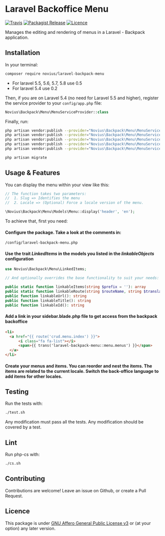# Laravel Backoffice Menu
[![Travis](https://img.shields.io/travis/novius/laravel-backpack-menu.svg?maxAge=1800&style=flat-square)](https://travis-ci.org/novius/laravel-backpack-menu)
[![Packagist Release](https://img.shields.io/packagist/v/novius/laravel-backpack-menu.svg?maxAge=1800&style=flat-square)](https://packagist.org/packages/novius/laravel-backpack-menu)
[![Licence](https://img.shields.io/packagist/l/novius/laravel-backpack-menu.svg?maxAge=1800&style=flat-square)](https://github.com/novius/laravel-backpack-menu#licence)

Manages the editing and rendering of menus in a Laravel - Backpack application.


## Installation

In your terminal:

```sh
composer require novius/laravel-backpack-menu
```
* For laravel 5.5, 5.6, 5.7, 5.8 use 0.5
* For laravel 5.4 use 0.2

Then, if you are on Laravel 5.4 (no need for Laravel 5.5 and higher), register the service provider to your `config/app.php` file:

```php
Novius\Backpack\Menu\MenuServiceProvider::class
```

Finally, run:

```bash
php artisan vendor:publish --provider="Novius\Backpack\Menu\MenuServiceProvider" --tag="routes"
php artisan vendor:publish --provider="Novius\Backpack\Menu\MenuServiceProvider" --tag="lang"
php artisan vendor:publish --provider="Novius\Backpack\Menu\MenuServiceProvider" --tag="migrations"
php artisan vendor:publish --provider="Novius\Backpack\Menu\MenuServiceProvider" --tag="views"
php artisan vendor:publish --provider="Novius\Backpack\Menu\MenuServiceProvider" --tag="config"

php artisan migrate
```

## Usage & Features

You can display the menu within your view like this:

```php
// The function takes two parameters:
//  1. Slug => Identifies the menu
//  2. Locale => (Optional) Force a locale version of the menu.

\Novius\Backpack\Menu\Models\Menu::display('header', 'en');
```

To achieve that, first you need:

#### Configure the package. Take a look at the comments in:
```
/config/laravel-backpack-menu.php
```

#### Use the trait _LinkedItems_ in the models you listed in the _linkableObjects_ configuration

```php
use Novius\Backpack\Menu\LinkedItems;

// And optionally overrides the base functionality to suit your needs:

public static function linkableItems(string $prefix = ''): array
public static function linkableRoute(string $routeName, string $translation): array
public function linkableUrl(): string
public function linkableTitle(): string
public function linkableId(): string
```

#### Add a link in your sidebar.blade.php file to get access from the backpack backoffice

```html
<li>
  <a href="{{ route('crud.menu.index') }}">
      <i class="fa fa-list"></i>
      <span>{{ trans('laravel-backpack-menu::menu.menus') }}</span>
  </a>
</li>
```

#### Create your menus and items. You can reorder and nest the items. The items are related to the current locale. Switch the back-office language to add items for other locales.

## Testing

Run the tests with:

```sh
./test.sh
```

Any modification must pass all the tests.
Any modification should be covered by a test.

## Lint

Run php-cs with:

```sh
./cs.sh
```

## Contributing

Contributions are welcome!
Leave an issue on Github, or create a Pull Request.


## Licence

This package is under [GNU Affero General Public License v3](http://www.gnu.org/licenses/agpl-3.0.html) or (at your option) any later version.
  
